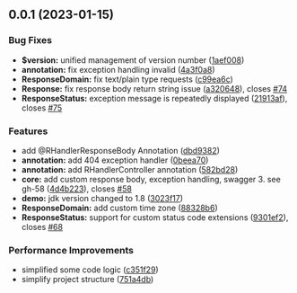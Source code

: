 ## 0.0.1 (2023-01-15)


### Bug Fixes

* **$version:** unified management of version number ([1aef008](https://github.com/UNICKCHENG/Response-Handler/commit/1aef0086fabddadf7507e564960d2319ebf55332))
* **annotation:** fix exception handling invalid ([4a3f0a8](https://github.com/UNICKCHENG/Response-Handler/commit/4a3f0a83411d7344a8bb30c3dafac1b007497964))
* **ResponseDomain:** fix text/plain type requests ([c99ea6c](https://github.com/UNICKCHENG/Response-Handler/commit/c99ea6c0a91ce7e47d462e26566a5e1d288e9984))
* **Response:** fix response body return string issue ([a320648](https://github.com/UNICKCHENG/Response-Handler/commit/a32064842e8e2ed435b73d459e91c4caccdb386a)), closes [#74](https://github.com/UNICKCHENG/Response-Handler/issues/74)
* **ResponseStatus:** exception message is repeatedly displayed ([21913af](https://github.com/UNICKCHENG/Response-Handler/commit/21913af97695fd63e081ebfd5443df21198c6af1)), closes [#75](https://github.com/UNICKCHENG/Response-Handler/issues/75)


### Features

* add @RHandlerResponseBody Annotation ([dbd9382](https://github.com/UNICKCHENG/Response-Handler/commit/dbd93826ba072def67d608bea46b8bd9414e25b1))
* **annotation:** add 404 exception handler ([0beea70](https://github.com/UNICKCHENG/Response-Handler/commit/0beea70ebffcd123e77c2b1defd8b469912f072b))
* **annotation:** add RHandlerController annotation ([582bd28](https://github.com/UNICKCHENG/Response-Handler/commit/582bd287deccc5070a8d996eb26720283fdd122c))
* **core:** add custom response body, exception handling, swagger 3. see gh-58 ([4d4b223](https://github.com/UNICKCHENG/Response-Handler/commit/4d4b2235226fc82fac2478d4f5e06ef24699d1a6)), closes [#58](https://github.com/UNICKCHENG/Response-Handler/issues/58)
* **demo:** jdk version changed to 1.8 ([3023f17](https://github.com/UNICKCHENG/Response-Handler/commit/3023f17eef999e5006ec0ad3fa91438ce22f74f6))
* **ResponseDomain:** add custom time zone ([88328b6](https://github.com/UNICKCHENG/Response-Handler/commit/88328b68e35213b2010d05507805b5ed347a1248))
* **ResponseStatus:** support for custom status code extensions ([9301ef2](https://github.com/UNICKCHENG/Response-Handler/commit/9301ef293d796d500927c5b4bbb1f4f60c8d5d18)), closes [#68](https://github.com/UNICKCHENG/Response-Handler/issues/68)


### Performance Improvements

* simplified some code logic ([c351f29](https://github.com/UNICKCHENG/Response-Handler/commit/c351f2989f0237ae6ac60b8a2cd3e9e6b62202a8))
* simplify project structure ([751a4db](https://github.com/UNICKCHENG/Response-Handler/commit/751a4db4a3f3456bc86aa970cbc4f9bf8989153d))



